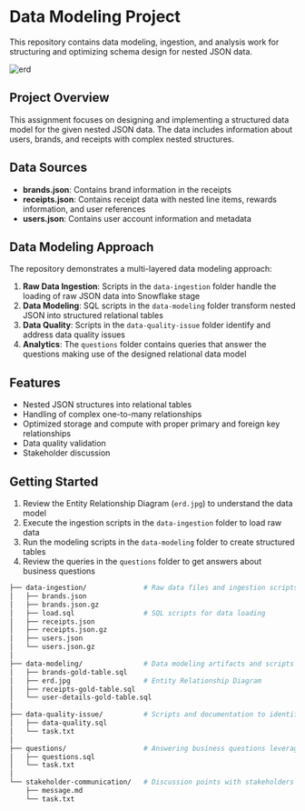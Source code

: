 # Data Modeling Project

This repository contains data modeling, ingestion, and analysis work for structuring and optimizing schema design for nested JSON data.


![erd](https://github.com/user-attachments/assets/38cd8179-9135-48ce-94f1-eda115621c61)

## Project Overview

This assignment focuses on designing and implementing a structured data model for the given nested JSON data. The data includes information about users, brands, and receipts with complex nested structures.

## Data Sources

- **brands.json**: Contains brand information in the receipts
- **receipts.json**: Contains receipt data with nested line items, rewards information, and user references
- **users.json**: Contains user account information and metadata

## Data Modeling Approach

The repository demonstrates a multi-layered data modeling approach:

1. **Raw Data Ingestion**: Scripts in the `data-ingestion` folder handle the loading of raw JSON data into Snowflake stage
2. **Data Modeling**: SQL scripts in the `data-modeling` folder transform nested JSON into structured relational tables
3. **Data Quality**: Scripts in the `data-quality-issue` folder identify and address data quality issues
4. **Analytics**: The `questions` folder contains queries that answer the questions making use of the designed relational data model 

## Features

- Nested JSON structures into relational tables
- Handling of complex one-to-many relationships
- Optimized storage and compute with proper primary and foreign key relationships
- Data quality validation
- Stakeholder discussion

## Getting Started

1. Review the Entity Relationship Diagram (`erd.jpg`) to understand the data model
2. Execute the ingestion scripts in the `data-ingestion` folder to load raw data
3. Run the modeling scripts in the `data-modeling` folder to create structured tables
4. Review the queries in the `questions` folder to get answers about business questions



```bash
├── data-ingestion/              # Raw data files and ingestion scripts
│   ├── brands.json              
│   ├── brands.json.gz           
│   ├── load.sql                 # SQL scripts for data loading
│   ├── receipts.json          
│   ├── receipts.json.gz        
│   ├── users.json          
│   └── users.json.gz          
│
├── data-modeling/               # Data modeling artifacts and scripts for gold layer (production-level data) 
│   ├── brands-gold-table.sql    
│   ├── erd.jpg                  # Entity Relationship Diagram
│   ├── receipts-gold-table.sql  
│   └── user-details-gold-table.sql 
│
├── data-quality-issue/          # Scripts and documentation to identify data quality improvements and issues
│   ├── data-quality.sql         
│   └── task.txt               
│
├── questions/                   # Answering business questions leveraging data model
│   ├── questions.sql            
│   └── task.txt                
│
└── stakeholder-communication/   # Discussion points with stakeholders
    ├── message.md              
    └── task.txt                



